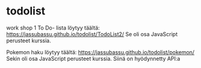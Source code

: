# todolist
work shop 1
To Do- lista löytyy täältä: https://jassubassu.github.io/todolist/TodoList2/
Se oli osa JavaScript perusteet kurssia.

Pokemon haku löytyy täältä: https://jassubassu.github.io/todolist/pokemon/
Sekin oli osa JavaScript perusteet kurssia.
Siinä on hyödynnetty API:a
